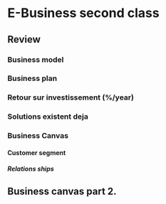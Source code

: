 # E-Business second class

## Review 

### Business model

### Business plan

### Retour sur investissement (%/year)

### Solutions existent deja

### Business Canvas

#### Customer segment

##### Relations ships

##### 

## Business canvas part 2. 

